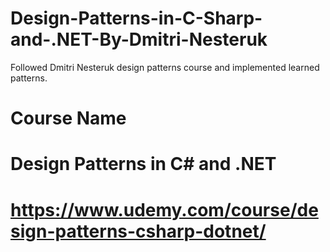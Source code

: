 # Design-Patterns-in-C-Sharp-and-.NET-By-Dmitri-Nesteruk
Followed Dmitri Nesteruk design patterns course and implemented learned patterns.

# Course Name
# Design Patterns in C# and .NET

# https://www.udemy.com/course/design-patterns-csharp-dotnet/
